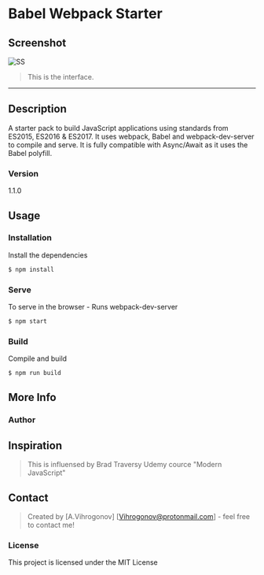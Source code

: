 # Babel Webpack Starter
## Screenshot
![SS](https://user-images.githubusercontent.com/45083295/76977727-9a379480-692d-11ea-9bea-03fdd95c8394.PNG)

> This is the interface.
---
## Description
A starter pack to build JavaScript applications using standards from ES2015, ES2016 & ES2017. It uses webpack, Babel and webpack-dev-server to compile and serve. It is fully compatible with Async/Await as it uses the Babel polyfill.

### Version
1.1.0

## Usage

### Installation

Install the dependencies

```sh
$ npm install
```

### Serve
To serve in the browser  - Runs webpack-dev-server

```sh
$ npm start
```

### Build
Compile and build

```sh
$ npm run build
```

## More Info

### Author

## Inspiration
>This is influensed by Brad Traversy Udemy cource "Modern JavaScript"

## Contact


> Created by [A.Vihrogonov] [Vihrogonov@protonmail.com] - feel free to contact me!


### License

This project is licensed under the MIT License
